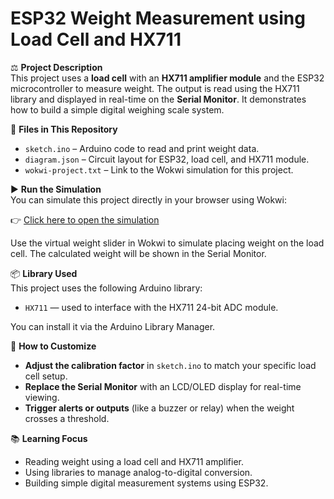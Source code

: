 # ESP32 Weight Measurement using Load Cell and HX711

⚖️ **Project Description**  
This project uses a **load cell** with an **HX711 amplifier module** and the ESP32 microcontroller to measure weight. The output is read using the HX711 library and displayed in real-time on the **Serial Monitor**. It demonstrates how to build a simple digital weighing scale system.

📁 **Files in This Repository**  
- `sketch.ino` – Arduino code to read and print weight data.  
- `diagram.json` – Circuit layout for ESP32, load cell, and HX711 module.  
- `wokwi-project.txt` – Link to the Wokwi simulation for this project.  

▶️ **Run the Simulation**  
You can simulate this project directly in your browser using Wokwi:

👉 [Click here to open the simulation](https://wokwi.com/projects/433473860854474753)

Use the virtual weight slider in Wokwi to simulate placing weight on the load cell. The calculated weight will be shown in the Serial Monitor.

📦 **Library Used**  
This project uses the following Arduino library:

- `HX711` — used to interface with the HX711 24-bit ADC module.

You can install it via the Arduino Library Manager.

🔧 **How to Customize**  
- **Adjust the calibration factor** in `sketch.ino` to match your specific load cell setup.  
- **Replace the Serial Monitor** with an LCD/OLED display for real-time viewing.  
- **Trigger alerts or outputs** (like a buzzer or relay) when the weight crosses a threshold.

📚 **Learning Focus**  
- Reading weight using a load cell and HX711 amplifier.  
- Using libraries to manage analog-to-digital conversion.  
- Building simple digital measurement systems using ESP32.
